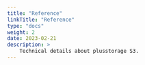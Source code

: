 ```yaml
---
title: "Reference"
linkTitle: "Reference"
type: "docs"
weight: 2
date: 2023-02-21
description: >
    Technical details about plusstorage S3.
---
```

